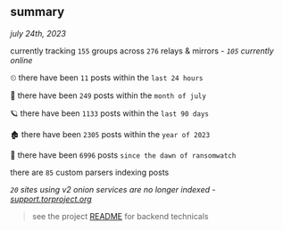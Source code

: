 
## summary
_july 24th, 2023_

currently tracking `155` groups across `276` relays & mirrors - _`105` currently online_

⏲ there have been `11` posts within the `last 24 hours`

🦈 there have been `249` posts within the `month of july`

🪐 there have been `1133` posts within the `last 90 days`

🏚 there have been `2305` posts within the `year of 2023`

🦕 there have been `6996` posts `since the dawn of ransomwatch`

there are `85` custom parsers indexing posts

_`20` sites using v2 onion services are no longer indexed - [support.torproject.org](https://support.torproject.org/onionservices/v2-deprecation/)_

> see the project [README](https://github.com/joshhighet/ransomwatch#ransomwatch--) for backend technicals
